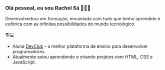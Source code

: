 <h3>Olá pessoal, eu sou Rachel Sá 🙋🏼‍♀️</h3>

Desenvolvedora em formação, encantada com tudo que tenho aprendido e eufórica com as infinitas possibilidades do mundo tecnológico.            
<br>
🌎💻

<ul>
<li>Aluna <a href="https://rodolfomori.com.br/devclub">DevClub</a> - a melhor plataforma de ensino para desenvolver programadores.</li>
<li>Atualmente estou aprendendo e criando projetos com HTML, CSS e JavaScript.</li>
</ul>




<!--
**rachelbsa/rachelbsa** is a ✨ _special_ ✨ repository because its `README.md` (this file) appears on your GitHub profile.

Here are some ideas to get you started:

- 🔭 I’m currently working on ...
- 🌱 I’m currently learning ...
- 👯 I’m looking to collaborate on ...
- 🤔 I’m looking for help with ...
- 💬 Ask me about ...
- 📫 How to reach me: ...
- 😄 Pronouns: ...
- ⚡ Fun fact: ...
-->
